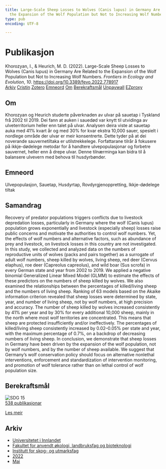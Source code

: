 ```yaml
---
title: Large-Scale Sheep Losses to Wolves (Canis lupus) in Germany Are Related to
  the Expansion of the Wolf Population but Not to Increasing Wolf Numbers
type: pub
encoding: UTF-8

---
```

<h1>Publikasjon</h1>
<article id="csl-bib-container-Z7VW5IP8" class="csl-bib-container">
  <div class="csl-bib-body"> <div class="csl-entry">Khorozyan, I., &#38; Heurich, M. D. (2022). Large-Scale Sheep Losses to Wolves (Canis lupus) in Germany Are Related to the Expansion of the Wolf Population but Not to Increasing Wolf Numbers. <i>Frontiers in Ecology and Evolution</i>, <i>10</i>. <a href="https://doi.org/10.3389/fevo.2022.778917">https://doi.org/10.3389/fevo.2022.778917</a></div> </div>
  <div class="csl-bib-buttons">
    <a href="#taxonomy-article-Z7VW5IP8" alt="archive" class="csl-bib-button">Arkiv</a>
    <a href="https://app.cristin.no/results/show.jsf?id=2025973" alt="Cristin" class="csl-bib-button">Cristin</a>
    <a href="http://zotero.org/groups/5881554/items/Z7VW5IP8" alt="Zotero" class="csl-bib-button">Zotero</a>
    <a href="#keywords-article-Z7VW5IP8" alt="keywords" class="csl-bib-button">Emneord</a>
    <a href="#about-article-Z7VW5IP8" alt="about_pub" class="csl-bib-button">Om</a>
    <a href="#sdg-article-Z7VW5IP8" alt="sdg" class="csl-bib-button">Berekraftsmål</a>
    <a href="https://www.frontiersin.org/articles/10.3389/fevo.2022.778917/pdf" alt="Unpaywall" class="csl-bib-button">Unpaywall</a>
    <a href="https://www.frontiersin.org/articles/10.3389/fevo.2022.778917/pdf" alt="EZproxy" class="csl-bib-button">EZproxy</a>
  </div>
  <div id="csl-bib-meta-container-Z7VW5IP8"></div>
</article>
<div id="csl-bib-meta-Z7VW5IP8" class="csl-bib-meta">
  <article id="about-article-Z7VW5IP8" class="about_pub-article">
    <h1>Om</h1>
    Khorozyan og Heurich studerte påverknaden av ulvar på sauetap i Tyskland frå 2002 til 2019. Dei fann at auken i sauedød var knytt til utvidinga av ulveterritorium heller enn talet på ulvar. Analysen deira viste at sauetap auka med 41% kvart år og med 30% for kvar ekstra 10,000 sauer, spesielt i nordlege område der ulvar er meir konsentrerte. Dette tyder på at dei noverande sauvernetiltaka er utilstrekkelege. Forfattarane tilrår å fokusere på ikkje-dødelege metodar for å handtere ulvepopulasjonar og forbetre sauvernet, heller enn å drepe ulvar. Denne tilnærminga kan bidra til å balansere ulvevern med behova til husdyrbønder.
  </article>
  <article id="keywords-article-Z7VW5IP8" class="keywords-article">
    <h1>Emneord</h1>
    Ulvepopulasjon, Sauetap, Husdyrtap, Rovdyrgjenoppretting, Ikkje-dødelege tiltak
  </article>
  <article id="abstract-article-Z7VW5IP8" class="abstract-article">
    <h1>Samandrag</h1>
    Recovery of predator populations triggers conflicts due to livestock depredation losses, particularly in Germany where the wolf (Canis lupus) population grows exponentially and livestock (especially sheep) losses raise public concerns and motivate the authorities to control wolf numbers. Yet, the effects of wolf numbers and alternative factors, such as abundance of prey and livestock, on livestock losses in this country are not investigated. In this study, we collected and analyzed data on the numbers of reproductive units of wolves (packs and pairs together) as a surrogate of adult wolf numbers, sheep killed by wolves, living sheep, red deer (Cervus elaphus), roe deer (Capreolus capreolus), and wild boar (Sus scrofa) in every German state and year from 2002 to 2019. We applied a negative binomial Generalized Linear Mixed Model (GLMM) to estimate the effects of these predictors on the numbers of sheep killed by wolves. We also examined the relationships between the percentages of killed/living sheep and the numbers of living sheep. Ranking of 63 models based on the Akaike information criterion revealed that sheep losses were determined by state, year, and number of living sheep, not by wolf numbers, at high precision and accuracy. The number of sheep killed by wolves increased consistently by 41% per year and by 30% for every additional 10,000 sheep, mainly in the north where most wolf territories are concentrated. This means that sheep are protected insufficiently and/or ineffectively. The percentages of killed/living sheep consistently increased by 0.02–0.05% per state and year, with the maximum percentage of 0.7%, on a backdrop of decreasing numbers of living sheep. In conclusion, we demonstrate that sheep losses in Germany have been driven by the expansion of the wolf population, not by wolf numbers, and by the number of sheep available. We suggest that Germany’s wolf conservation policy should focus on alternative nonlethal interventions, enforcement and standardization of intervention monitoring, and promotion of wolf tolerance rather than on lethal control of wolf population size.
  </article>
  <article id="sdg-article-Z7VW5IP8" class="sdg-article">
    <h1>Berekraftsmål</h1>
    <div class="sdg-container"><div id="sdg15" class="sdg">
        <img src="{{< params subfolder >}}images/sdg/sdg15_nn.png" class="image" alt="SDG 15">
        <div class="sdg-overlay">
          <a href="{{< params subfolder >}}nn/archive/?sdg=15#archive" class="sdg-publication-count"><span>538</span> publikasjonar</a>
          <p><a href="https://fn.no/om-fn/fns-baerekraftsmaal/livet-paa-land?lang=nno-NO" class="sdg-read-more">Les meir</a></p>
        </div>
      </div></div>
  </article>
  <article id="taxonomy-article-Z7VW5IP8" class="taxonomy-article">
    <h1>Arkiv</h1>
    <ul>
      <li><a href="{{< params subfolder >}}nn/archive/?key=3DCRN523">Universitetet i Innlandet</a></li>
      <li><a href="{{< params subfolder >}}nn/archive/?key=T77LXH6D">Fakultet for anvendt økologi, landbruksfag og bioteknologi</a></li>
      <li><a href="{{< params subfolder >}}nn/archive/?key=7TRARPE3">Institutt for skog- og utmarksfag</a></li>
      <li><a href="{{< params subfolder >}}nn/archive/?key=H9K9UC39">2022</a></li>
      <li><a href="{{< params subfolder >}}nn/archive/?key=YAL942HZ">Mai</a></li>
    </ul>
  </article>
</div>
